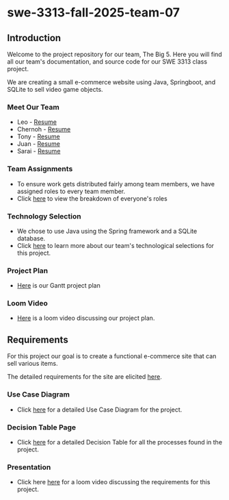 # swe-3313-fall-2025-team-07
  
## Introduction
Welcome to the project repository for our team, The Big 5. Here you will find all our team's documentation, and source code for our SWE 3313 class project.
  
We are creating a small e-commerce website using Java, Springboot, and SQLite to sell video game objects.
  
### Meet Our Team
- Leo - [Resume](project-plan/resumes/Leo_Resume.md)
- Chernoh - [Resume](project-plan/resumes/Chernoh_Resume.md)
- Tony - [Resume](project-plan/resumes/Tony_Resume.md)
- Juan - [Resume](project-plan/resumes/Juan_Resume.md)
- Sarai - [Resume](project-plan/resumes/Sarai_Resume.md)
  
### Team Assignments
- To ensure work gets distributed fairly among team members, we have assigned roles to every team member.
- Click [here](project-plan/team-assignments/README.md) to view the breakdown of everyone's roles
  
### Technology Selection
- We chose to use Java using the Spring framework and a SQLite database.
- Click [here](project-plan/technology-selection/README.md) to learn more about our team's technological selections for this project.
  
### Project Plan
- [Here](project-plan/README.md) is our Gantt project plan

### Loom Video
- [Here](https://www.loom.com/share/dfe56252be7b4029b071bb575946e3a4?sid=7e8f3d44-9917-48c9-8fc9-e8e250792e1b) is a loom video discussing our project plan. 

## Requirements
For this project our goal is to create a functional e-commerce site that can sell various items. 

The detailed requirements for the site are elicited [here](requirements/README.md).

### Use Case Diagram
- Click [here](./requirements/use-case.md) for a detailed Use Case Diagram for the project.

### Decision Table Page
- Click [here](./requirements/decision-table.md) for a detailed Decision Table for all the processes found in the project. 

### Presentation
- Click here [here](https://www.loom.com/share/5665eda55f0a416eb84ee78255f64b71?sid=8634bbff-8924-4a01-bb75-a63f4c7e89c1) for a loom video discussing the requirements for this project. 